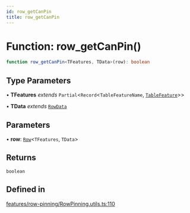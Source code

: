 ```yaml
---
id: row_getCanPin
title: row_getCanPin
---
```


# Function: row\_getCanPin()

```ts
function row_getCanPin<TFeatures, TData>(row): boolean
```

## Type Parameters

• **TFeatures** *extends* `Partial`\<`Record`\<`TableFeatureName`, [`TableFeature`](../interfaces/tablefeature.md)\>\>

• **TData** *extends* [`RowData`](../type-aliases/rowdata.md)

## Parameters

• **row**: [`Row`](../type-aliases/row.md)\<`TFeatures`, `TData`\>

## Returns

`boolean`

## Defined in

[features/row-pinning/RowPinning.utils.ts:110](https://github.com/TanStack/table/blob/main/packages/table-core/src/features/row-pinning/RowPinning.utils.ts#L110)
